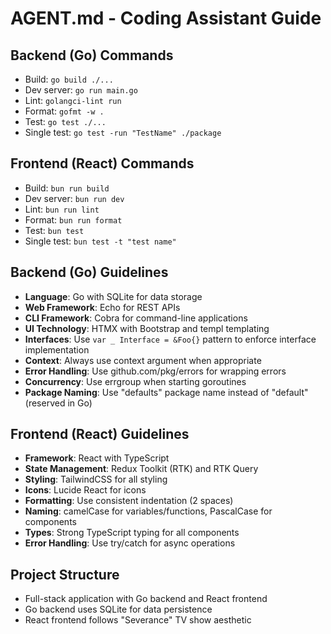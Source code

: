 # AGENT.md - Coding Assistant Guide

## Backend (Go) Commands
- Build: `go build ./...`
- Dev server: `go run main.go`
- Lint: `golangci-lint run`
- Format: `gofmt -w .`
- Test: `go test ./...`
- Single test: `go test -run "TestName" ./package`

## Frontend (React) Commands
- Build: `bun run build`
- Dev server: `bun run dev`
- Lint: `bun run lint`
- Format: `bun run format`
- Test: `bun test`
- Single test: `bun test -t "test name"`

## Backend (Go) Guidelines
- **Language**: Go with SQLite for data storage
- **Web Framework**: Echo for REST APIs
- **CLI Framework**: Cobra for command-line applications
- **UI Technology**: HTMX with Bootstrap and templ templating
- **Interfaces**: Use `var _ Interface = &Foo{}` pattern to enforce interface implementation
- **Context**: Always use context argument when appropriate
- **Error Handling**: Use github.com/pkg/errors for wrapping errors
- **Concurrency**: Use errgroup when starting goroutines
- **Package Naming**: Use "defaults" package name instead of "default" (reserved in Go)

## Frontend (React) Guidelines
- **Framework**: React with TypeScript
- **State Management**: Redux Toolkit (RTK) and RTK Query
- **Styling**: TailwindCSS for all styling
- **Icons**: Lucide React for icons
- **Formatting**: Use consistent indentation (2 spaces)
- **Naming**: camelCase for variables/functions, PascalCase for components
- **Types**: Strong TypeScript typing for all components
- **Error Handling**: Use try/catch for async operations

## Project Structure
- Full-stack application with Go backend and React frontend
- Go backend uses SQLite for data persistence
- React frontend follows "Severance" TV show aesthetic